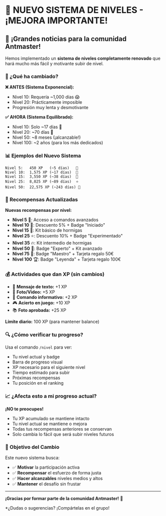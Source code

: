 # 🚀 NUEVO SISTEMA DE NIVELES - ¡MEJORA IMPORTANTE!

## 🎉 ¡Grandes noticias para la comunidad Antmaster!

Hemos implementado un **sistema de niveles completamente renovado** que hará mucho más fácil y motivante subir de nivel. 

### 🔄 ¿Qué ha cambiado?

**❌ ANTES (Sistema Exponencial):**
- Nivel 10: Requería ~1,000 días 😱
- Nivel 20: Prácticamente imposible
- Progresión muy lenta y desmotivante

**✅ AHORA (Sistema Equilibrado):**
- Nivel 10: Solo ~17 días 🎯
- Nivel 20: ~70 días 🚀  
- Nivel 50: ~8 meses (¡alcanzable!)
- Nivel 100: ~2 años (para los más dedicados)

### 📊 Ejemplos del Nuevo Sistema

```
Nivel 5:   450 XP   (~5 días)   🌱
Nivel 10:  1,575 XP (~17 días)  🌿  
Nivel 15:  3,550 XP (~38 días)  🌳
Nivel 25:  8,025 XP (~89 días)  ⭐
Nivel 50:  22,575 XP (~243 días) 💎
```

### 🎁 Recompensas Actualizadas

**Nuevas recompensas por nivel:**
- **Nivel 5** 🌱: Acceso a comandos avanzados
- **Nivel 10** 🌿: Descuento 5% + Badge "Iniciado"  
- **Nivel 15** 🌳: Kit básico de hormigas
- **Nivel 25** ⭐: Descuento 10% + Badge "Experimentado"
- **Nivel 35** 🔥: Kit intermedio de hormigas
- **Nivel 50** 💎: Badge "Experto" + Kit avanzado
- **Nivel 75** 👑: Badge "Maestro" + Tarjeta regalo 50€
- **Nivel 100** 🏆: Badge "Leyenda" + Tarjeta regalo 100€

### 💰 Actividades que dan XP (sin cambios)

- 📝 **Mensaje de texto:** +1 XP
- 📸 **Foto/Video:** +5 XP  
- 🎯 **Comando informativo:** +2 XP
- 🎮 **Acierto en juego:** +10 XP
- 📚 **Foto aprobada:** +25 XP

**Límite diario:** 100 XP (para mantener balance)

### 🔍 ¿Cómo verificar tu progreso?

Usa el comando `/nivel` para ver:
- Tu nivel actual y badge
- Barra de progreso visual
- XP necesario para el siguiente nivel  
- Tiempo estimado para subir
- Próximas recompensas
- Tu posición en el ranking

### 📈 ¿Afecta esto a mi progreso actual?

**¡NO te preocupes!** 
- Tu XP acumulado se mantiene intacto
- Tu nivel actual se mantiene o mejora
- Todas tus recompensas anteriores se conservan
- Solo cambia lo fácil que será subir niveles futuros

### 🎯 Objetivo del Cambio

Este nuevo sistema busca:
- ✅ **Motivar** la participación activa
- ✅ **Recompensar** el esfuerzo de forma justa  
- ✅ **Hacer alcanzables** niveles medios y altos
- ✅ **Mantener** el desafío sin frustar

---

**¡Gracias por formar parte de la comunidad Antmaster!** 🐜

*¿Dudas o sugerencias? ¡Compártelas en el grupo! 